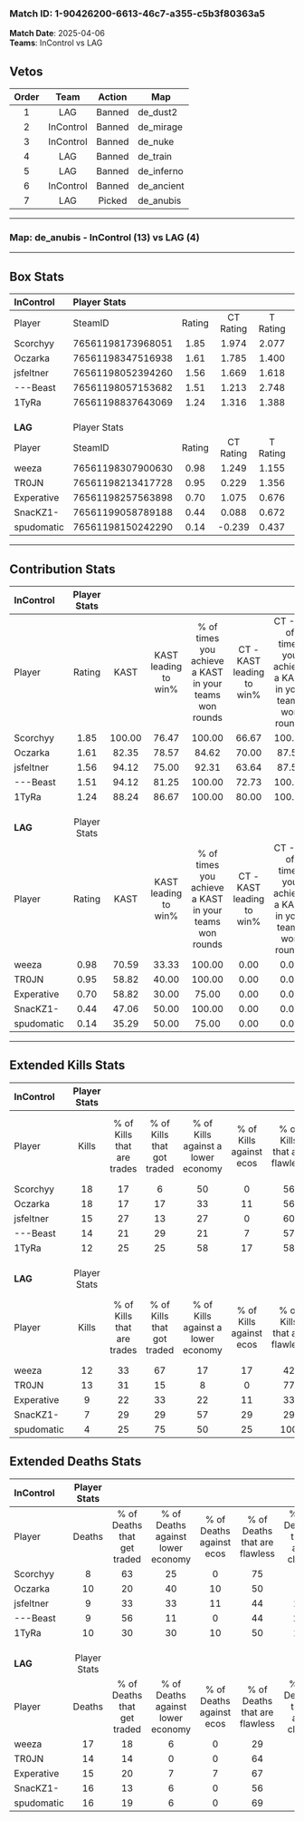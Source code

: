 ### Match ID: 1-90426200-6613-46c7-a355-c5b3f80363a5  
**Match Date**: 2025-04-06  
**Teams**: InControl vs LAG  

## Vetos  

| Order | Team | Action | Map |
| :---: | :--: | :----: | --- |
| 1 | LAG | Banned | de_dust2 |
| 2 | InControl | Banned | de_mirage |
| 3 | InControl | Banned | de_nuke |
| 4 | LAG | Banned | de_train |
| 5 | LAG | Banned | de_inferno |
| 6 | InControl | Banned | de_ancient |
| 7 | LAG | Picked | de_anubis |

---  

### **Map**: de_anubis - InControl (13) vs LAG (4)  
---  

## Box Stats  

| **InControl** | Player Stats      |        |           |          |        |       |       |         |        |      |     |
| :- | :- | :-: | :-: | :-: | :-: | :-: | :-: | :-: | :-: | :-: | :-: |
| Player        | SteamID           | Rating | CT Rating | T Rating |  KAST  |  ADR  | Kills | Assists | Deaths | K/D  | HS% |
| Scorchyy      | 76561198173968051 |  1.85  |   1.974   |  2.077   | 100.00 | 112.9 |  18   |    5    |   8    | 2.25 | 44  |
| Oczarka       | 76561198347516938 |  1.61  |   1.785   |  1.400   | 82.35  | 102.8 |  18   |    2    |   10   | 1.80 | 50  |
| jsfeltner     | 76561198052394260 |  1.56  |   1.669   |  1.618   | 94.12  | 91.1  |  15   |    6    |   9    | 1.67 | 13  |
| ---Beast      | 76561198057153682 |  1.51  |   1.213   |  2.748   | 94.12  | 93.8  |  14   |    5    |   9    | 1.56 | 42  |
| 1TyRa         | 76561198837643069 |  1.24  |   1.316   |  1.388   | 88.24  | 62.4  |  12   |    7    |   10   | 1.20 | 41  |
|               |                   |        |           |          |        |       |       |         |        |      |     |
|               |                   |        |           |          |        |       |       |         |        |      |     |
|               |                   |        |           |          |        |       |       |         |        |      |     |
| **LAG**       | Player Stats      |        |           |          |        |       |       |         |        |      |     |
| Player        | SteamID           | Rating | CT Rating | T Rating |  KAST  |  ADR  | Kills | Assists | Deaths | K/D  | HS% |
| weeza         | 76561198307900630 |  0.98  |   1.249   |  1.155   | 70.59  | 96.2  |  12   |    3    |   17   | 0.71 | 66  |
| TR0JN         | 76561198213417728 |  0.95  |   0.229   |  1.356   | 58.82  | 69.9  |  13   |    2    |   14   | 0.93 | 30  |
| Experative    | 76561198257563898 |  0.70  |   1.075   |  0.676   | 58.82  | 59.9  |   9   |    5    |   15   | 0.60 | 55  |
| SnacKZ1-      | 76561199058789188 |  0.44  |   0.088   |  0.672   | 47.06  | 49.7  |   7   |    3    |   16   | 0.44 | 14  |
| spudomatic    | 76561198150242290 |  0.14  |  -0.239   |  0.437   | 35.29  | 34.8  |   4   |    2    |   16   | 0.25 | 25  |
---  

## Contribution Stats  

| **InControl** | Player Stats |        |                      |                                                        |                           |                                                             |                          |                                                            |
| :- | :-: | :-: | :-: | :-: | :-: | :-: | :-: | :-: |
| Player        |    Rating    |  KAST  | KAST leading to win% | % of times you achieve a KAST in your teams won rounds | CT - KAST leading to win% | CT - % of times you achieve a KAST in your teams won rounds | T - KAST leading to win% | T - % of times you achieve a KAST in your teams won rounds |
| Scorchyy      |     1.85     | 100.00 |        76.47         |                         100.00                         |           66.67           |                           100.00                            |          100.00          |                           100.00                           |
| Oczarka       |     1.61     | 82.35  |        78.57         |                         84.62                          |           70.00           |                            87.50                            |          100.00          |                           80.00                            |
| jsfeltner     |     1.56     | 94.12  |        75.00         |                         92.31                          |           63.64           |                            87.50                            |          100.00          |                           100.00                           |
| ---Beast      |     1.51     | 94.12  |        81.25         |                         100.00                         |           72.73           |                           100.00                            |          100.00          |                           100.00                           |
| 1TyRa         |     1.24     | 88.24  |        86.67         |                         100.00                         |           80.00           |                           100.00                            |          100.00          |                           100.00                           |
|               |              |        |                      |                                                        |                           |                                                             |                          |                                                            |
|               |              |        |                      |                                                        |                           |                                                             |                          |                                                            |
|               |              |        |                      |                                                        |                           |                                                             |                          |                                                            |
| **LAG**       | Player Stats |        |                      |                                                        |                           |                                                             |                          |                                                            |
| Player        |    Rating    |  KAST  | KAST leading to win% | % of times you achieve a KAST in your teams won rounds | CT - KAST leading to win% | CT - % of times you achieve a KAST in your teams won rounds | T - KAST leading to win% | T - % of times you achieve a KAST in your teams won rounds |
| weeza         |     0.98     | 70.59  |        33.33         |                         100.00                         |           0.00            |                            0.00                             |          44.44           |                           100.00                           |
| TR0JN         |     0.95     | 58.82  |        40.00         |                         100.00                         |           0.00            |                            0.00                             |          50.00           |                           100.00                           |
| Experative    |     0.70     | 58.82  |        30.00         |                         75.00                          |           0.00            |                            0.00                             |          50.00           |                           75.00                            |
| SnacKZ1-      |     0.44     | 47.06  |        50.00         |                         100.00                         |           0.00            |                            0.00                             |          66.67           |                           100.00                           |
| spudomatic    |     0.14     | 35.29  |        50.00         |                         75.00                          |           0.00            |                            0.00                             |          60.00           |                           75.00                            |
---  

## Extended Kills Stats  

| **InControl** | Player Stats |                            |                            |                                    |                         |                              |                                 |                                       |                    |           |
| :- | :-: | :-: | :-: | :-: | :-: | :-: | :-: | :-: | :-: | :-: |
| Player        |    Kills     | % of Kills that are trades | % of Kills that got traded | % of Kills against a lower economy | % of Kills against ecos | % of Kills that are flawless | % of Kills that are close duels | % of Kills that are assisted by flash | Pistol Round Kills | AWP Kills |
| Scorchyy      |      18      |             17             |             6              |                 50                 |            0            |              56              |                6                |                  11                   |         9          |     3     |
| Oczarka       |      18      |             17             |             17             |                 33                 |           11            |              56              |               11                |                   0                   |         0          |     2     |
| jsfeltner     |      15      |             27             |             13             |                 27                 |            0            |              60              |                0                |                   0                   |         0          |     1     |
| ---Beast      |      14      |             21             |             29             |                 21                 |            7            |              57              |                0                |                  14                   |         0          |     3     |
| 1TyRa         |      12      |             25             |             25             |                 58                 |           17            |              58              |                8                |                   8                   |         0          |     1     |
|               |              |                            |                            |                                    |                         |                              |                                 |                                       |                    |           |
|               |              |                            |                            |                                    |                         |                              |                                 |                                       |                    |           |
|               |              |                            |                            |                                    |                         |                              |                                 |                                       |                    |           |
| **LAG**       | Player Stats |                            |                            |                                    |                         |                              |                                 |                                       |                    |           |
| Player        |    Kills     | % of Kills that are trades | % of Kills that got traded | % of Kills against a lower economy | % of Kills against ecos | % of Kills that are flawless | % of Kills that are close duels | % of Kills that are assisted by flash | Pistol Round Kills | AWP Kills |
| weeza         |      12      |             33             |             67             |                 17                 |           17            |              42              |               25                |                   8                   |         0          |     0     |
| TR0JN         |      13      |             31             |             15             |                 8                  |            0            |              77              |                0                |                   0                   |         8          |     0     |
| Experative    |      9       |             22             |             33             |                 22                 |           11            |              33              |               11                |                  11                   |         0          |     1     |
| SnacKZ1-      |      7       |             29             |             29             |                 57                 |           29            |              29              |                0                |                   0                   |         1          |     0     |
| spudomatic    |      4       |             25             |             75             |                 50                 |           25            |             100              |                0                |                   0                   |         0          |     0     |
## Extended Deaths Stats  

| **InControl** | Player Stats |                             |                                   |                          |                               |                            |                           |               |
| :- | :-: | :-: | :-: | :-: | :-: | :-: | :-: | :-: |
| Player        |    Deaths    | % of Deaths that get traded | % of Deaths against lower economy | % of Deaths against ecos | % of Deaths that are flawless | % of Deaths that are close | % of Deaths while blinded | Deaths to AWP |
| Scorchyy      |      8       |             63              |                25                 |            0             |              75               |             0              |             0             |       2       |
| Oczarka       |      10      |             20              |                40                 |            10            |              50               |             0              |            10             |       2       |
| jsfeltner     |      9       |             33              |                33                 |            11            |              44               |             11             |             0             |       2       |
| ---Beast      |      9       |             56              |                11                 |            0             |              44               |             22             |            11             |       0       |
| 1TyRa         |      10      |             30              |                30                 |            10            |              50               |             10             |             0             |       3       |
|               |              |                             |                                   |                          |                               |                            |                           |               |
|               |              |                             |                                   |                          |                               |                            |                           |               |
|               |              |                             |                                   |                          |                               |                            |                           |               |
| **LAG**       | Player Stats |                             |                                   |                          |                               |                            |                           |               |
| Player        |    Deaths    | % of Deaths that get traded | % of Deaths against lower economy | % of Deaths against ecos | % of Deaths that are flawless | % of Deaths that are close | % of Deaths while blinded | Deaths to AWP |
| weeza         |      17      |             18              |                 6                 |            0             |              29               |             6              |             6             |       2       |
| TR0JN         |      14      |             14              |                 0                 |            0             |              64               |             0              |             0             |       2       |
| Experative    |      15      |             20              |                 7                 |            7             |              67               |             7              |             7             |       5       |
| SnacKZ1-      |      16      |             13              |                 6                 |            0             |              56               |             6              |            19             |       0       |
| spudomatic    |      16      |             19              |                 6                 |            0             |              69               |             6              |             0             |       0       |
